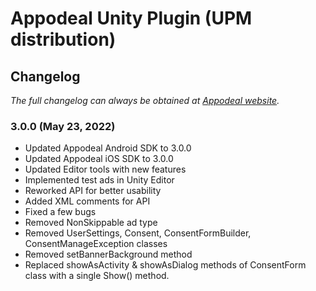 # Appodeal Unity Plugin (UPM distribution)

## Changelog

*The full changelog can always be obtained at [Appodeal website](https://wiki.appodeal.com/en/unity/get-started/advanced/changelog).*

### 3.0.0 (May 23, 2022)

+ Updated Appodeal Android SDK to 3.0.0
+ Updated Appodeal iOS SDK to 3.0.0
+ Updated Editor tools with new features
+ Implemented test ads in Unity Editor
+ Reworked API for better usability
+ Added XML comments for API
+ Fixed a few bugs
+ Removed NonSkippable ad type
+ Removed UserSettings, Consent, ConsentFormBuilder, ConsentManageException classes
+ Removed setBannerBackground method
+ Replaced showAsActivity & showAsDialog methods of ConsentForm class with a single Show() method.
